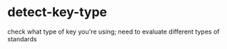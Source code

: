 # detect-key-type
check what type of key you're using; need to evaluate different types of standards
